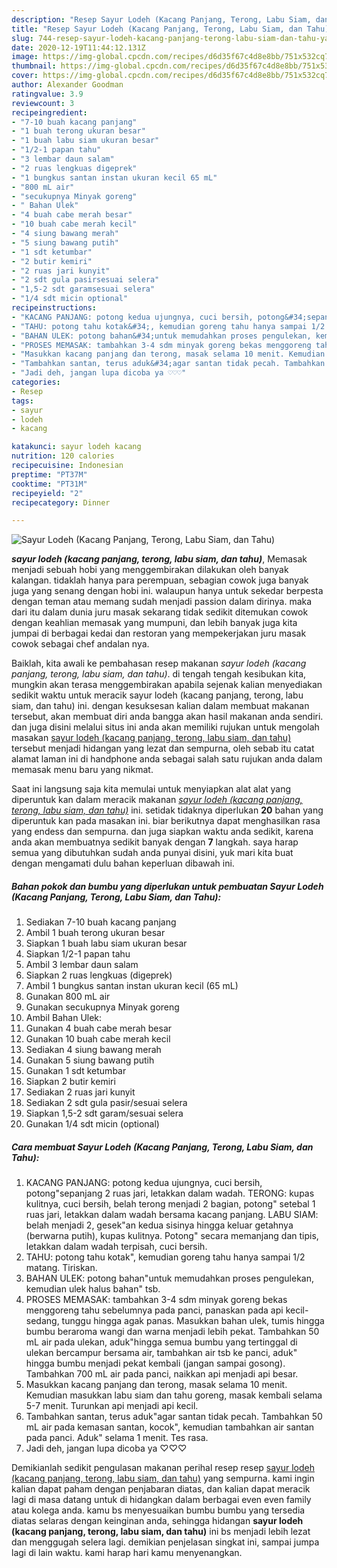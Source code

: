 ```yaml
---
description: "Resep Sayur Lodeh (Kacang Panjang, Terong, Labu Siam, dan Tahu) yang Bisa Manjain Lidah"
title: "Resep Sayur Lodeh (Kacang Panjang, Terong, Labu Siam, dan Tahu) yang Bisa Manjain Lidah"
slug: 744-resep-sayur-lodeh-kacang-panjang-terong-labu-siam-dan-tahu-yang-bisa-manjain-lidah
date: 2020-12-19T11:44:12.131Z
image: https://img-global.cpcdn.com/recipes/d6d35f67c4d8e8bb/751x532cq70/sayur-lodeh-kacang-panjang-terong-labu-siam-dan-tahu-foto-resep-utama.jpg
thumbnail: https://img-global.cpcdn.com/recipes/d6d35f67c4d8e8bb/751x532cq70/sayur-lodeh-kacang-panjang-terong-labu-siam-dan-tahu-foto-resep-utama.jpg
cover: https://img-global.cpcdn.com/recipes/d6d35f67c4d8e8bb/751x532cq70/sayur-lodeh-kacang-panjang-terong-labu-siam-dan-tahu-foto-resep-utama.jpg
author: Alexander Goodman
ratingvalue: 3.9
reviewcount: 3
recipeingredient:
- "7-10 buah kacang panjang"
- "1 buah terong ukuran besar"
- "1 buah labu siam ukuran besar"
- "1/2-1 papan tahu"
- "3 lembar daun salam"
- "2 ruas lengkuas digeprek"
- "1 bungkus santan instan ukuran kecil 65 mL"
- "800 mL air"
- "secukupnya Minyak goreng"
- " Bahan Ulek"
- "4 buah cabe merah besar"
- "10 buah cabe merah kecil"
- "4 siung bawang merah"
- "5 siung bawang putih"
- "1 sdt ketumbar"
- "2 butir kemiri"
- "2 ruas jari kunyit"
- "2 sdt gula pasirsesuai selera"
- "1,5-2 sdt garamsesuai selera"
- "1/4 sdt micin optional"
recipeinstructions:
- "KACANG PANJANG: potong kedua ujungnya, cuci bersih, potong&#34;sepanjang 2 ruas jari, letakkan dalam wadah. TERONG: kupas kulitnya, cuci bersih, belah terong menjadi 2 bagian, potong&#34; setebal 1 ruas jari, letakkan dalam wadah bersama kacang panjang. LABU SIAM: belah menjadi 2, gesek&#34;an kedua sisinya hingga keluar getahnya (berwarna putih), kupas kulitnya. Potong&#34; secara memanjang dan tipis, letakkan dalam wadah terpisah, cuci bersih."
- "TAHU: potong tahu kotak&#34;, kemudian goreng tahu hanya sampai 1/2 matang. Tiriskan."
- "BAHAN ULEK: potong bahan&#34;untuk memudahkan proses pengulekan, kemudian ulek halus bahan&#34; tsb."
- "PROSES MEMASAK: tambahkan 3-4 sdm minyak goreng bekas menggoreng tahu sebelumnya pada panci, panaskan pada api kecil-sedang, tunggu hingga agak panas. Masukkan bahan ulek, tumis hingga bumbu beraroma wangi dan warna menjadi lebih pekat. Tambahkan 50 mL air pada ulekan, aduk&#34;hingga semua bumbu yang tertinggal di ulekan bercampur bersama air, tambahkan air tsb ke panci, aduk&#34; hingga bumbu menjadi pekat kembali (jangan sampai gosong). Tambahkan 700 mL air pada panci, naikkan api menjadi api besar."
- "Masukkan kacang panjang dan terong, masak selama 10 menit. Kemudian masukkan labu siam dan tahu goreng, masak kembali selama 5-7 menit. Turunkan api menjadi api kecil."
- "Tambahkan santan, terus aduk&#34;agar santan tidak pecah. Tambahkan 50 mL air pada kemasan santan, kocok&#34;, kemudian tambahkan air santan pada panci. Aduk&#34; selama 1 menit. Tes rasa."
- "Jadi deh, jangan lupa dicoba ya ♡♡♡"
categories:
- Resep
tags:
- sayur
- lodeh
- kacang

katakunci: sayur lodeh kacang 
nutrition: 120 calories
recipecuisine: Indonesian
preptime: "PT37M"
cooktime: "PT31M"
recipeyield: "2"
recipecategory: Dinner

---
```



![Sayur Lodeh (Kacang Panjang, Terong, Labu Siam, dan Tahu)](https://img-global.cpcdn.com/recipes/d6d35f67c4d8e8bb/751x532cq70/sayur-lodeh-kacang-panjang-terong-labu-siam-dan-tahu-foto-resep-utama.jpg)

<b><i>sayur lodeh (kacang panjang, terong, labu siam, dan tahu)</i></b>, Memasak menjadi sebuah hobi yang menggembirakan dilakukan oleh banyak kalangan. tidaklah hanya para perempuan, sebagian cowok juga banyak juga yang senang dengan hobi ini. walaupun hanya untuk sekedar berpesta dengan teman atau memang sudah menjadi passion dalam dirinya. maka dari itu dalam dunia juru masak sekarang tidak sedikit ditemukan cowok dengan keahlian memasak yang mumpuni, dan lebih banyak juga kita jumpai di berbagai kedai dan restoran yang mempekerjakan juru masak cowok sebagai chef andalan nya.

Baiklah, kita awali ke pembahasan resep makanan <i>sayur lodeh (kacang panjang, terong, labu siam, dan tahu)</i>. di tengah tengah kesibukan kita, mungkin akan terasa menggembirakan apabila sejenak kalian menyediakan sedikit waktu untuk meracik sayur lodeh (kacang panjang, terong, labu siam, dan tahu) ini. dengan kesuksesan kalian dalam membuat makanan tersebut, akan membuat diri anda bangga akan hasil makanan anda sendiri. dan juga disini melalui situs ini anda akan memiliki rujukan untuk mengolah masakan <u>sayur lodeh (kacang panjang, terong, labu siam, dan tahu)</u> tersebut menjadi hidangan yang lezat dan sempurna, oleh sebab itu catat alamat laman ini di handphone anda sebagai salah satu rujukan anda dalam memasak menu baru yang nikmat.




Saat ini langsung saja kita memulai untuk menyiapkan alat alat yang diperuntuk kan dalam meracik makanan <u><i>sayur lodeh (kacang panjang, terong, labu siam, dan tahu)</i></u> ini. setidak tidaknya diperlukan <b>20</b> bahan yang diperuntuk kan pada masakan ini. biar berikutnya dapat menghasilkan rasa yang endess dan sempurna. dan juga siapkan waktu anda sedikit, karena anda akan membuatnya sedikit banyak dengan <b>7</b> langkah. saya harap semua yang dibutuhkan sudah anda punyai disini, yuk mari kita buat dengan mengamati dulu bahan keperluan dibawah ini.

<!--inarticleads1-->

##### Bahan pokok dan bumbu yang diperlukan untuk pembuatan Sayur Lodeh (Kacang Panjang, Terong, Labu Siam, dan Tahu):

1. Sediakan 7-10 buah kacang panjang
1. Ambil 1 buah terong ukuran besar
1. Siapkan 1 buah labu siam ukuran besar
1. Siapkan 1/2-1 papan tahu
1. Ambil 3 lembar daun salam
1. Siapkan 2 ruas lengkuas (digeprek)
1. Ambil 1 bungkus santan instan ukuran kecil (65 mL)
1. Gunakan 800 mL air
1. Gunakan secukupnya Minyak goreng
1. Ambil  Bahan Ulek:
1. Gunakan 4 buah cabe merah besar
1. Gunakan 10 buah cabe merah kecil
1. Sediakan 4 siung bawang merah
1. Gunakan 5 siung bawang putih
1. Gunakan 1 sdt ketumbar
1. Siapkan 2 butir kemiri
1. Sediakan 2 ruas jari kunyit
1. Sediakan 2 sdt gula pasir/sesuai selera
1. Siapkan 1,5-2 sdt garam/sesuai selera
1. Gunakan 1/4 sdt micin (optional)




<!--inarticleads2-->

##### Cara membuat Sayur Lodeh (Kacang Panjang, Terong, Labu Siam, dan Tahu):

1. KACANG PANJANG: potong kedua ujungnya, cuci bersih, potong&#34;sepanjang 2 ruas jari, letakkan dalam wadah. TERONG: kupas kulitnya, cuci bersih, belah terong menjadi 2 bagian, potong&#34; setebal 1 ruas jari, letakkan dalam wadah bersama kacang panjang. LABU SIAM: belah menjadi 2, gesek&#34;an kedua sisinya hingga keluar getahnya (berwarna putih), kupas kulitnya. Potong&#34; secara memanjang dan tipis, letakkan dalam wadah terpisah, cuci bersih.
1. TAHU: potong tahu kotak&#34;, kemudian goreng tahu hanya sampai 1/2 matang. Tiriskan.
1. BAHAN ULEK: potong bahan&#34;untuk memudahkan proses pengulekan, kemudian ulek halus bahan&#34; tsb.
1. PROSES MEMASAK: tambahkan 3-4 sdm minyak goreng bekas menggoreng tahu sebelumnya pada panci, panaskan pada api kecil-sedang, tunggu hingga agak panas. Masukkan bahan ulek, tumis hingga bumbu beraroma wangi dan warna menjadi lebih pekat. Tambahkan 50 mL air pada ulekan, aduk&#34;hingga semua bumbu yang tertinggal di ulekan bercampur bersama air, tambahkan air tsb ke panci, aduk&#34; hingga bumbu menjadi pekat kembali (jangan sampai gosong). Tambahkan 700 mL air pada panci, naikkan api menjadi api besar.
1. Masukkan kacang panjang dan terong, masak selama 10 menit. Kemudian masukkan labu siam dan tahu goreng, masak kembali selama 5-7 menit. Turunkan api menjadi api kecil.
1. Tambahkan santan, terus aduk&#34;agar santan tidak pecah. Tambahkan 50 mL air pada kemasan santan, kocok&#34;, kemudian tambahkan air santan pada panci. Aduk&#34; selama 1 menit. Tes rasa.
1. Jadi deh, jangan lupa dicoba ya ♡♡♡




Demikianlah sedikit pengulasan makanan perihal resep resep <u>sayur lodeh (kacang panjang, terong, labu siam, dan tahu)</u> yang sempurna. kami ingin kalian dapat paham dengan penjabaran diatas, dan kalian dapat meracik lagi di masa datang untuk di hidangkan dalam berbagai even even family atau kolega anda. kamu bs menyesuaikan bumbu bumbu yang tersedia diatas selaras dengan keinginan anda, sehingga hidangan <b>sayur lodeh (kacang panjang, terong, labu siam, dan tahu)</b> ini bs menjadi lebih lezat dan menggugah selera lagi. demikian penjelasan singkat ini, sampai jumpa lagi di lain waktu. kami harap hari kamu menyenangkan.

